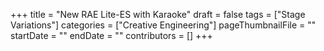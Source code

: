 +++
title = "New RAE Lite-ES with Karaoke"
draft = false
tags = ["Stage Variations"]
categories = ["Creative Engineering"]
pageThumbnailFile = ""
startDate = ""
endDate = ""
contributors = []
+++
